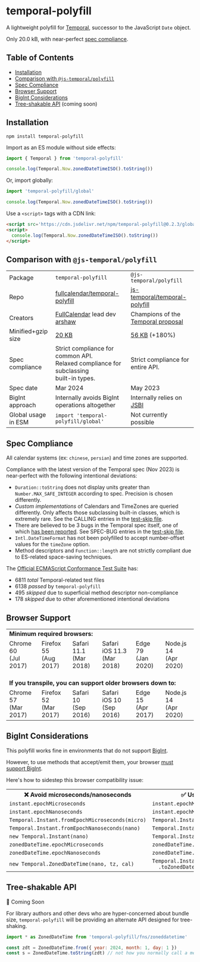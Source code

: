 
# temporal-polyfill

A lightweight polyfill for [Temporal](https://tc39.es/proposal-temporal/docs/), successor to the JavaScript `Date` object.

Only 20.0 kB, with near-perfect [spec compliance](#spec-compliance).


## Table of Contents

- [Installation](#installation)
- [Comparison with `@js-temporal/polyfill`](#comparison-with-js-temporalpolyfill)
- [Spec Compliance](#spec-compliance)
- [Browser Support](#browser-support)
- [BigInt Considerations](#bigint-considerations)
- [Tree-shakable API](#tree-shakable-api) (coming soon)


## Installation

```
npm install temporal-polyfill
```

Import as an ES module without side effects:

```js
import { Temporal } from 'temporal-polyfill'

console.log(Temporal.Now.zonedDateTimeISO().toString())
```

Or, import globally:

```js
import 'temporal-polyfill/global'

console.log(Temporal.Now.zonedDateTimeISO().toString())
```

Use a `<script>` tags with a CDN link:

```html
<script src='https://cdn.jsdelivr.net/npm/temporal-polyfill@0.2.3/global.min.js'></script>
<script>
  console.log(Temporal.Now.zonedDateTimeISO().toString())
</script>
```


## Comparison with `@js-temporal/polyfill`

<table>
  <tr>
    <td>Package</td>
    <td>
      <code>temporal-polyfill</code>
    </td>
    <td>
      <code>@js-temporal/polyfill</code>
    </td>
  </tr>
  <tr>
    <td>Repo</td>
    <td>
      <a href='https://github.com/fullcalendar/temporal-polyfill'>
        fullcalendar/temporal-polyfill
      </a>
    </td>
    <td>
      <a href='https://github.com/js-temporal/temporal-polyfill'>
        js-temporal/temporal-polyfill
      </a>
    </td>
  </tr>
  <tr>
    <td>Creators</td>
    <td><a href='https://fullcalendar.io/'>FullCalendar</a> lead dev <a href='https://github.com/arshaw'>arshaw</a></td>
    <td>Champions of the <a href='https://github.com/tc39/proposal-temporal'>Temporal proposal</a></td>
  </tr>
  <tr>
    <td>Minified+gzip size</td>
    <td><a href='https://bundlephobia.com/package/temporal-polyfill'>20 KB<a></td>
    <td><a href='https://bundlephobia.com/package/@js-temporal/polyfill'>56 KB</a> (+180%)</td>
  </tr>
  <tr>
    <td>Spec compliance</td>
    <td>
      Strict compliance for common API.<br />
      Relaxed compliance for subclassing<br />built-in types.
    </td>
    <td>
      Strict compliance for entire API.
    </td>
  </tr>
  <tr>
    <td>Spec date</td>
    <td>
      Mar 2024
    </td>
    <td>
      May 2023
    </td>
  </tr>
  <tr>
    <td>BigInt approach</td>
    <td>Internally avoids BigInt operations altogether</td>
    <td>Internally relies on <a href='https://github.com/GoogleChromeLabs/jsbi'>JSBI</a></td>
  </tr>
  <tr>
    <td>Global usage in ESM</td>
    <td>
      <code>import 'temporal-polyfill/global'</code>
    </td>
    <td>Not currently possible</td>
  </tr>
</table>


## Spec Compliance

All calendar systems (ex: `chinese`, `persian`) and time zones are supported.

Compliance with the latest version of the Temporal spec (Nov 2023) is near-perfect with the following intentional deviations:

- `Duration::toString` does not display units greater than `Number.MAX_SAFE_INTEGER` according to spec. Precision is chosen differently.
- *Custom implementations* of Calendars and TimeZones are queried differently. Only affects those subclassing built-in classes, which is extremely rare. See the CALLING entries in the [test-skip file](https://github.com/fullcalendar/temporal/blob/main/packages/temporal-polyfill/scripts/test-config/expected-failures.txt).
- There are believed to be 3 bugs in the Temporal spec itself, one of which [has been reported](https://github.com/tc39/proposal-temporal/issues/2742). See SPEC-BUG entries in the [test-skip file](https://github.com/fullcalendar/temporal/blob/main/packages/temporal-polyfill/scripts/test-config/expected-failures.txt).
- `Intl.DateTimeFormat` has not been polyfilled to accept number-offset values for the `timeZone` option.
- Method descriptors and `Function::length` are not strictly compliant due to ES-related space-saving techniques.

The [Official ECMAScript Conformance Test Suite](https://github.com/tc39/test262) has:

- 6811 *total* Temporal-related test files
- 6138 *passed* by `temporal-polyfill`
- 495 *skipped* due to superficial method descriptor non-compliance
- 178 *skipped* due to other aforementioned intentional deviations


## Browser Support

<table>
  <tr>
    <td colspan='6'>
      <strong>Minimum required browsers:</strong>
    </td>
  </tr>
  <tr>
    <!-- Computed from Libraries+Syntax in worksheet below  -->
    <td>Chrome 60<br />(Jul 2017)</td>
    <td>Firefox 55<br />(Aug 2017)</td>
    <td>Safari 11.1<br />(Mar 2018)</td>
    <td>Safari iOS 11.3<br />(Mar 2018)</td>
    <td>Edge 79<br />(Jan 2020)</td>
    <td>Node.js 14<br />(Apr 2020)</td>
  </tr>
  <tr>
    <td colspan='6'>
      <br />
      <strong>If you transpile, you can support older browsers down to:</strong>
    </td>
  </tr>
  <tr>
    <!-- Computed from Libraries in worksheet below  -->
    <td>Chrome 57<br />(Mar 2017)</td>
    <td>Firefox 52<br />(Mar 2017)</td>
    <td>Safari 10<br />(Sep 2016)</td>
    <td>Safari iOS 10<br />(Sep 2016)</td>
    <td>Edge 15<br />(Apr 2017)</td>
    <td>Node.js 14<br />(Apr 2020)</td>
  </tr>
</table>

<!--
## Browser Support Worksheet

Use caniuse's star feature to find intersection of features.

Libraries:
- [Intl.DateTimeFormat IANA time zone names](https://caniuse.com/mdn-javascript_builtins_intl_datetimeformat_datetimeformat_options_parameter_options_timezone_parameter_iana_time_zones)
- [Number.isInteger](https://caniuse.com/mdn-javascript_builtins_number_isinteger)
- [Number.isSafeInteger] (https://caniuse.com/mdn-javascript_builtins_number_issafeinteger)
- [String::padStart](https://caniuse.com/mdn-javascript_builtins_string_padstart)
- [WeakMap](https://caniuse.com/mdn-javascript_builtins_weakmap)

Syntax:
- [Classes](https://caniuse.com/es6-class)
- [Exponentiation](https://caniuse.com/mdn-javascript_operators_exponentiation)
- [Spread in array literals](https://caniuse.com/mdn-javascript_operators_spread_spread_in_arrays)
- [Spread in function calls](https://caniuse.com/mdn-javascript_operators_spread_spread_in_function_calls)
- [Spread in object literals](https://caniuse.com/mdn-javascript_operators_spread_spread_in_object_literals)

BigInt (https://caniuse.com/bigint):
- Chrome 67 (May 2018)
- Firefox 68 (Jul 2019)
- Safari 14 (Sep 2020)
- Safari iOS 14 (Sep 2020)
- Edge 79 (Jan 2020)

Node.js is always 14 because the test-runner doesn't work with lower
-->


## BigInt Considerations

This polyfill works fine in environments that do not support [BigInt](https://developer.mozilla.org/en-US/docs/Web/JavaScript/Reference/Global_Objects/BigInt).

However, to use methods that accept/emit them, your browser [must support BigInt](https://caniuse.com/bigint).

Here's how to sidestep this browser compatibility issue:

<table>
  <tr>
    <th>❌ Avoid microseconds/nanoseconds</th>
    <th>✅ Use milliseconds instead</th>
  </tr>
  <tr>
    <td><code>instant.epochMicroseconds</code></td>
    <td><code>instant.epochMilliseconds</code></td>
  </tr>
  <tr>
    <td><code>instant.epochNanoseconds</code></td>
    <td><code>instant.epochMilliseconds</code></td>
  </tr>
  <tr>
    <td><code>Temporal.Instant.fromEpochMicroseconds(micro)</code></td>
    <td><code>Temporal.Instant.fromEpochMilliseconds(milli)</code></td>
  </tr>
  <tr>
    <td><code>Temporal.Instant.fromEpochNanoseconds(nano)</code></td>
    <td><code>Temporal.Instant.fromEpochMilliseconds(milli)</code></td>
  </tr>
  <tr>
    <td><code>new Temporal.Instant(nano)</code></td>
    <td><code>Temporal.Instant.fromEpochMilliseconds(milli)</code></td>
  </tr>
  <tr>
    <td><code>zonedDateTime.epochMicroseconds</code></td>
    <td><code>zonedDateTime.epochMilliseconds</code></td>
  </tr>
  <tr>
    <td><code>zonedDateTime.epochNanoseconds</code></td>
    <td><code>zonedDateTime.epochMilliseconds</code></td>
  </tr>
  <tr>
    <td>
      <code>new Temporal.ZonedDateTime(nano, tz, cal)</code>
    </td>
    <td>
      <code>Temporal.Instant.fromEpochMilliseconds(milli)</code><br />
      <code>&nbsp;&nbsp;.toZonedDateTimeISO() // or toZonedDateTime</code>
    </td>
</table>


## Tree-shakable API

🚧 Coming Soon

For library authors and other devs who are hyper-concerned about bundle size, `temporal-polyfill` will be providing an alternate API designed for tree-shaking.

```js
import * as ZonedDateTime from 'temporal-polyfill/fns/zoneddatetime'

const zdt = ZonedDateTime.from({ year: 2024, month: 1, day: 1 })
const s = ZonedDateTime.toString(zdt) // not how you normally call a method!
```
